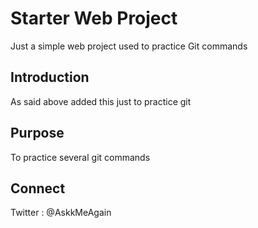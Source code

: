 # Starter Web Project

Just a simple web project used to practice Git commands

## Introduction

As said above added this just to practice git

## Purpose

To practice several git commands

## Connect

Twitter : @AskkMeAgain